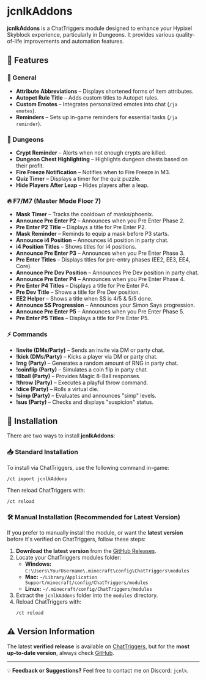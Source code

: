 # jcnlkAddons

**jcnlkAddons** is a ChatTriggers module designed to enhance your Hypixel Skyblock experience, particularly in Dungeons. It provides various quality-of-life improvements and automation features.

## 📌 Features

### 🔹 General
- **Attribute Abbreviations** – Displays shortened forms of item attributes.
- **Autopet Rule Title** – Adds custom titles to Autopet rules.
- **Custom Emotes** – Integrates personalized emotes into chat (`/ja emotes`).
- **Reminders** – Sets up in-game reminders for essential tasks (`/ja reminder`).

### 🏰 Dungeons
- **Crypt Reminder** – Alerts when not enough crypts are killed.
- **Dungeon Chest Highlighting** – Highlights dungeon chests based on their profit.
- **Fire Freeze Notification** – Notifies when to Fire Freeze in M3.
- **Quiz Timer** – Displays a timer for the quiz puzzle.
- **Hide Players After Leap** – Hides players after a leap.

### 🔥 F7/M7 (Master Mode Floor 7)
- **Mask Timer** – Tracks the cooldown of masks/phoenix.
- **Announce Pre Enter P2** – Announces when you Pre Enter Phase 2.
- **Pre Enter P2 Title** – Displays a title for Pre Enter P2.
- **Mask Reminder** – Reminds to equip a mask before P3 starts.
- **Announce i4 Position** – Announces i4 position in party chat.
- **i4 Position Titles** – Shows titles for i4 positions.
- **Announce Pre Enter P3** – Announces when you Pre Enter Phase 3.
- **Pre Enter Titles** – Displays titles for pre-entry phases (EE2, EE3, EE4, Core).
- **Announce Pre Dev Position** – Announces Pre Dev position in party chat.
- **Announce Pre Enter P4** – Announces when you Pre Enter Phase 4.
- **Pre Enter P4 Titles** – Displays a title for Pre Enter P4.
- **Pre Dev Title** – Shows a title for Pre Dev position.
- **EE2 Helper** – Shows a title when SS is 4/5 & 5/5 done.
- **Announce SS Progression** – Announces your Simon Says progression.
- **Announce Pre Enter P5** – Announces when you Pre Enter Phase 5.
- **Pre Enter P5 Titles** – Displays a title for Pre Enter P5.

### ⚡ Commands
- **!invite (DMs/Party)** – Sends an invite via DM or party chat.
- **!kick (DMs/Party)** – Kicks a player via DM or party chat.
- **!rng (Party)** – Generates a random amount of RNG in party chat.
- **!coinflip (Party)** – Simulates a coin flip in party chat.
- **!8ball (Party)** – Provides Magic 8-Ball responses.
- **!throw (Party)** – Executes a playful throw command.
- **!dice (Party)** – Rolls a virtual die.
- **!simp (Party)** – Evaluates and announces "simp" levels.
- **!sus (Party)** – Checks and displays "suspicion" status.

## 🔗 Installation
There are two ways to install **jcnlkAddons**:

### 📥 Standard Installation
To install via ChatTriggers, use the following command in-game:
```
/ct import jcnlkAddons
```
Then reload ChatTriggers with:
```
/ct reload
```

### 🛠️ Manual Installation (Recommended for Latest Version)
If you prefer to manually install the module, or want the **latest version** before it's verified on ChatTriggers, follow these steps:

1. **Download the latest version** from the [GitHub Releases](https://github.com/jcnlk/jcnlkAddons/releases).
2. Locate your ChatTriggers modules folder:
   - **Windows:** `C:\Users\YourUsername\.minecraft\config\ChatTriggers\modules`
   - **Mac:** `~/Library/Application Support/minecraft/config/ChatTriggers/modules`
   - **Linux:** `~/.minecraft/config/ChatTriggers/modules`
3. Extract the `jcnlkAddons` folder into the `modules` directory.
4. Reload ChatTriggers with:
   ```
   /ct reload
   ```

## ⚠️ Version Information
The latest **verified release** is available on [ChatTriggers](https://www.chattriggers.com/modules/v/jcnlkAddons), but for the **most up-to-date version**, always check [GitHub](https://github.com/jcnlk/jcnlkAddons).

---
💡 **Feedback or Suggestions?** Feel free to contact me on Discord: `jcnlk`.
